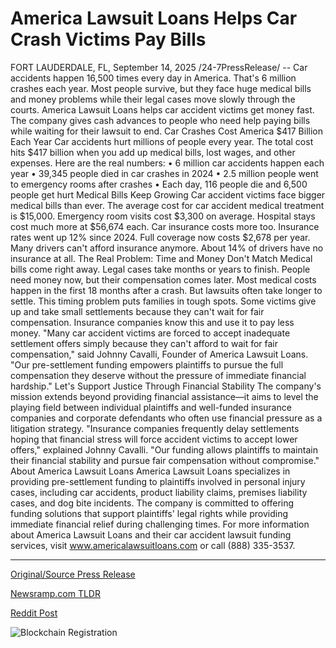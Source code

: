 # America Lawsuit Loans Helps Car Crash Victims Pay Bills

FORT LAUDERDALE, FL, September 14, 2025 /24-7PressRelease/ -- Car accidents happen 16,500 times every day in America. That's 6 million crashes each year. Most people survive, but they face huge medical bills and money problems while their legal cases move slowly through the courts.  America Lawsuit Loans helps car accident victims get money fast. The company gives cash advances to people who need help paying bills while waiting for their lawsuit to end.  Car Crashes Cost America $417 Billion Each Year  Car accidents hurt millions of people every year. The total cost hits $417 billion when you add up medical bills, lost wages, and other expenses. Here are the real numbers: • 6 million car accidents happen each year • 39,345 people died in car crashes in 2024 • 2.5 million people went to emergency rooms after crashes • Each day, 116 people die and 6,500 people get hurt  Medical Bills Keep Growing  Car accident victims face bigger medical bills than ever. The average cost for car accident medical treatment is $15,000. Emergency room visits cost $3,300 on average. Hospital stays cost much more at $56,674 each.  Car insurance costs more too. Insurance rates went up 12% since 2024. Full coverage now costs $2,678 per year. Many drivers can't afford insurance anymore. About 14% of drivers have no insurance at all.  The Real Problem: Time and Money Don't Match  Medical bills come right away. Legal cases take months or years to finish. People need money now, but their compensation comes later.  Most medical costs happen in the first 18 months after a crash. But lawsuits often take longer to settle. This timing problem puts families in tough spots.  Some victims give up and take small settlements because they can't wait for fair compensation. Insurance companies know this and use it to pay less money.  "Many car accident victims are forced to accept inadequate settlement offers simply because they can't afford to wait for fair compensation," said Johnny Cavalli, Founder of America Lawsuit Loans. "Our pre-settlement funding empowers plaintiffs to pursue the full compensation they deserve without the pressure of immediate financial hardship."  Let's Support Justice Through Financial Stability  The company's mission extends beyond providing financial assistance—it aims to level the playing field between individual plaintiffs and well-funded insurance companies and corporate defendants who often use financial pressure as a litigation strategy.  "Insurance companies frequently delay settlements hoping that financial stress will force accident victims to accept lower offers," explained Johnny Cavalli. "Our funding allows plaintiffs to maintain their financial stability and pursue fair compensation without compromise."  About America Lawsuit Loans  America Lawsuit Loans specializes in providing pre-settlement funding to plaintiffs involved in personal injury cases, including car accidents, product liability claims, premises liability cases, and dog bite incidents. The company is committed to offering funding solutions that support plaintiffs' legal rights while providing immediate financial relief during challenging times.  For more information about America Lawsuit Loans and their car accident lawsuit funding services, visit www.americalawsuitloans.com or call (888) 335-3537. 

---

[Original/Source Press Release](https://www.24-7pressrelease.com/press-release/526783/america-lawsuit-loans-helps-car-crash-victims-pay-bills)
                    

[Newsramp.com TLDR](https://newsramp.com/curated-news/lawsuit-loans-help-car-crash-victims-fight-insurance-companies/0f6c86b7314498429edd972ba808acbc) 

 



[Reddit Post](https://www.reddit.com/r/HealthCareNewsInfo/comments/1ngkogs/lawsuit_loans_help_car_crash_victims_fight/) 



![Blockchain Registration](https://cdn.newsramp.app/24-7PressRelease/qrcode/259/14/fernAq4k.webp)